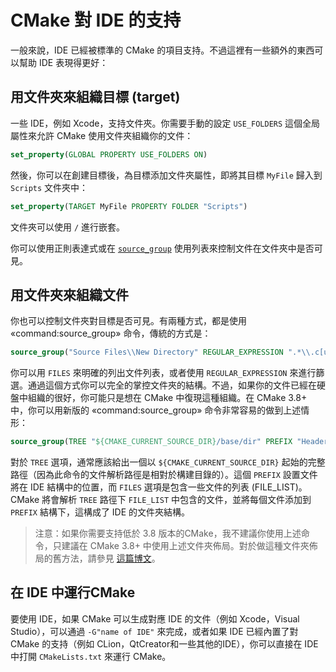 # CMake 對 IDE 的支持

一般來說，IDE 已經被標準的 CMake 的項目支持。不過這裡有一些額外的東西可以幫助 IDE 表現得更好：

## 用文件夾來組織目標 (target)

一些 IDE，例如 Xcode，支持文件夾。你需要手動的設定 `USE_FOLDERS` 這個全局屬性來允許 CMake 使用文件夾組織你的文件：

```cmake
set_property(GLOBAL PROPERTY USE_FOLDERS ON)
```

然後，你可以在創建目標後，為目標添加文件夾屬性，即將其目標 `MyFile` 歸入到 `Scripts` 文件夾中：

```cmake
set_property(TARGET MyFile PROPERTY FOLDER "Scripts")
```

文件夾可以使用 `/` 進行嵌套。



你可以使用正則表達式或在 [`source_group`](https://cmake.org/cmake/help/latest/command/source_group.html) 使用列表來控制文件在文件夾中是否可見。

## 用文件夾來組織文件

你也可以控制文件夾對目標是否可見。有兩種方式，都是使用 «command:source_group» 命令，傳統的方式是：

```cmake
source_group("Source Files\\New Directory" REGULAR_EXPRESSION ".*\\.c[ucp]p?")
```

你可以用 `FILES` 來明確的列出文件列表，或者使用 `REGULAR_EXPRESSION` 來進行篩選。通過這個方式你可以完全的掌控文件夾的結構。不過，如果你的文件已經在硬盤中組織的很好，你可能只是想在 CMake 中復現這種組織。在 CMake 3.8+ 中，你可以用新版的 «command:source_group» 命令非常容易的做到上述情形：

```cmake
source_group(TREE "${CMAKE_CURRENT_SOURCE_DIR}/base/dir" PREFIX "Header Files" FILES ${FILE_LIST})
```

對於 `TREE` 選項，通常應該給出一個以 `${CMAKE_CURRENT_SOURCE_DIR}` 起始的完整路徑（因為此命令的文件解析路徑是相對於構建目錄的）。這個 `PREFIX` 設置文件將在 IDE 結構中的位置，而 `FILES` 選項是包含一些文件的列表 (FILE_LIST)。CMake 將會解析 `TREE` 路徑下 `FILE_LIST` 中包含的文件，並將每個文件添加到 `PREFIX` 結構下，這構成了 IDE 的文件夾結構。

> 注意：如果你需要支持低於 3.8 版本的CMake，我不建議你使用上述命令，只建議在 CMake 3.8+ 中使用上述文件夾佈局。對於做這種文件夾佈局的舊方法，請參見 [這篇博文][sorting]。

## 在 IDE 中運行CMake

要使用 IDE，如果 CMake 可以生成對應 IDE 的文件（例如 Xcode，Visual Studio），可以通過 `-G"name of IDE"` 來完成，或者如果 IDE 已經內置了對 CMake 的支持（例如 CLion，QtCreator和一些其他的IDE），你可以直接在 IDE 中打開 `CMakeLists.txt` 來運行 CMake。


[sorting]: http://blog.audio-tk.com/2015/09/01/sorting-source-files-and-projects-in-folders-with-cmake-and-visual-studioxcode/

